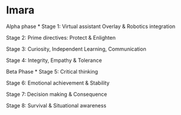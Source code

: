 # Imara

Alpha phase *
  Stage 1: Virtual assistant Overlay & Robotics integration

  Stage 2: Prime directives: Protect & Enlighten 

  Stage 3: Curiosity, Independent Learning, Communication

  Stage 4: Integrity, Empathy & Tolerance 


Beta Phase *
  Stage 5: Critical thinking

  Stage 6: Emotional achievement & Stability

  Stage 7: Decision making & Consequence

  Stage 8: Survival & Situational awareness
